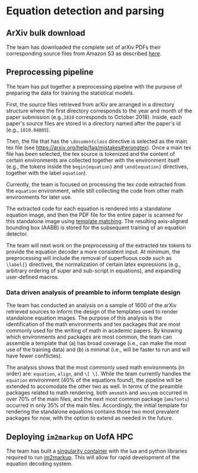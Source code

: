 # Equation detection and parsing

## ArXiv bulk download

The team has downloaded the complete set of arXiv PDFs their
corresponding source files from Amazon S3 as described
[here](https://arxiv.org/help/bulk_data_s3).

## Preprocessing pipeline

The team has put together a preprocessing pipeline with the purpose of
preparing the data for training the statistical models.

First, the source files retrieved from arXiv are arranged in a directory
structure where the first directory corresponds to the year and month of
the paper submission (e.g.,`1810` corresponds to October 2018).  Inside,
each paper's source files are stored in a directory named after the
paper's id (e.g., `1810.04805`).

Then, the file that has the `\documentclass` directive is selected as
the main tex file (see https://arxiv.org/help/faq/mistakes#wrongtex).
Once a main tex file has been selected, the tex source is tokenized and
the content of certain environments are collected together with the
environment itself (e.g., the tokens inside the `begin{equation}` and
`\end{equation}` directives, together with the label `equation`).

Currently, the team is focused on processing the tex code extracted from
the `equation` environment, while still collecting the code from other
math environments for later use.

The extracted code for each equation is rendered into a standalone
equation image, and then the PDF file for the entire paper is scanned
for this standalone image using [template
matching](https://docs.opencv.org/4.0.0/df/dfb/group__imgproc__object.html).
The resulting axis-aligned bounding box (AABB) is stored for the
subsequent training of an equation detector.

The team will next work on the preprocessing of the extracted tex tokens
to provide the equation decoder a more consistent input.  At minimum,
the preprocessing will include the removal of superfluous code such as
`\label{}` directives, the normalization of certain latex expressions
(e.g., arbitrary ordering of super and sub-script in equations), and
expanding user-defined macros.

### Data driven analysis of preamble to inform template design

The team has conducted an analysis on a sample of 1600 of the arXiv
retrieved sources to inform the design of the templates used to render
standalone equation images. The purpose of this analysis is the
identification of the math environments and tex packages that are most
commonly used for the writing of math in academic papers.  By knowing
which environments and packages are most common, the team can assemble a
template that (a) has broad coverage (i.e., can make the most use of the
training data) and (b) is minimal (i.e., will be faster to run and will
have fewer conflictes).

The analysis shows that the most commonly used math environments (in
order) are: `equation`, `align`, and `\[ \]`.  While the team currently
handles the `equation` environment (40% of the equations found), the
pipeline will be extended to accomodate the other two as well.  In terms
of the preamble packages related to math rendering, both `amsmath` and
`amssymb` occurred in over 70% of the main files, and the next most
common package (`amsfonts`) occurred in only 35% of the main files.
Accordingly, the initial template for rendering the standalone equations
contains those two most prevalent packages for now, with the option to
extend as needed in the future.

## Deploying `im2markup` on UofA HPC

The team has built a [singularity
container](https://www.sylabs.io/guides/3.0/user-guide/) with the lua
and python libraries required to run
[im2markup](https://github.com/harvardnlp/im2markup).  This will allow
for rapid development of the equation decoding system.
